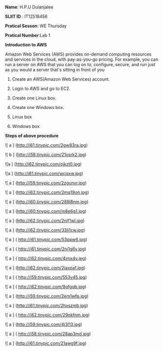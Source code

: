 **Name**: H.P.U Dulanjalee

**SLIIT ID** : IT12518456

**Pratical Sesson**: WE Thursday

**Pratical Number**:Lab 1


 **Introduction to AWS**
 
 Amazon Web Services (AWS) provides on-demand computing resources and services in the cloud, with pay-as-you-go pricing. For example, you can run a server on AWS that you can log on to, configure, secure, and run just as you would a server that's sitting in front of you
 


1.	Create an AWS(Amazon Web Services) account.

2.	Login to AWS and go to EC2.

3.	Create one Linux box.

4.	Create one Windows box.

5.	Linux box

6.  Windows box

 **Steps of above procedure** 
 
 ![ a ]   (http://i61.tinypic.com/2gw83ra.jpg)

![ b ]   (http://i58.tinypic.com/21osrk2.jpg)


 
 ![a ]   (http://i62.tinypic.com/ojkzt0.jpg)
 
![a ]    (http://i61.tinypic.com/wcjsxw.jpg)
 

 
 
 ![ a ]    (http://i59.tinypic.com/2zgunvr.jpg)
 
![ a ]   (http://i62.tinypic.com/2mq19on.jpg)
 
 ![ a ]   (http://i60.tinypic.com/289l8nm.jpg)
 
 ![ a ]  (http://i60.tinypic.com/m8e6g1.jpg)
 
 ![ a ]   (http://i62.tinypic.com/2njf1wl.jpg)
 
 ![ a ]   (http://i62.tinypic.com/33li1cw.jpg)
 
![ a ] ( http://i61.tinypic.com/53ppw6.jpg)
 
![ a ] ( http://i61.tinypic.com/2ni1g6v.jpg)
 
![ a ]  ( http://i62.tinypic.com/4imx4y.jpg)
 
 ![ a ]  (http://i62.tinypic.com/2jaxpaf.jpg)
 
![ a ]  ( http://i59.tinypic.com/553v45.jpg)
 
![ a ]  ( http://i62.tinypic.com/9qfgqb.jpg)
 
 ![ a ]  (http://i59.tinypic.com/2em1wfp.jpg)
 
 ![ a ]  (http://i61.tinypic.com/2hxszmb.jpg)
 
![ a ]  ( http://i62.tinypic.com/29okfnm.jpg)
 
 ![ a ]  (http://i59.tinypic.com/4j3l13.jpg)
 
![ a ]  ( http://i58.tinypic.com/28ap3md.jpg)
 
 ![ a ]  (http://i61.tinypic.com/21awg9f.jpg)
 
 
 

 
 
